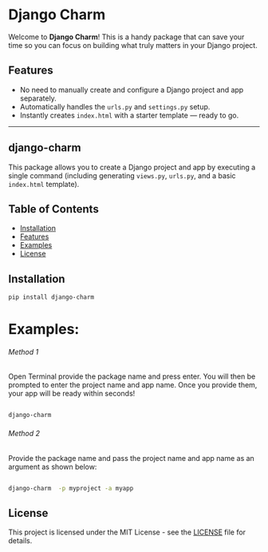 # Django Charm

Welcome to **Django Charm**! This is a handy package that can save your time so you can focus on building what truly matters in your Django project.

## Features

- No need to manually create and configure a Django project and app separately.
- Automatically handles the `urls.py` and `settings.py` setup.
- Instantly creates `index.html` with a starter template — ready to go.

---

## django-charm

This package allows you to create a Django project and app by executing a single command (including generating `views.py`, `urls.py`, and a basic `index.html` template).

## Table of Contents
- [Installation](#installation)
- [Features](#features)
- [Examples](#examples)
- [License](#license)


## Installation

```bash
pip install django-charm
```





# Examples:

  ######   Method 1
  Open Terminal  provide the package name and press enter.
 You will then be prompted to enter the project name and app name.
 Once you provide them, your app will be ready within seconds!


```bash

django-charm

```
  ######  Method 2
   Provide the  package name and  pass the project name and app name as an argument as shown below:
```bash

django-charm  -p myproject -a myapp

```
## License

This project is licensed under the MIT License - see the [LICENSE](LICENSE) file for details.

